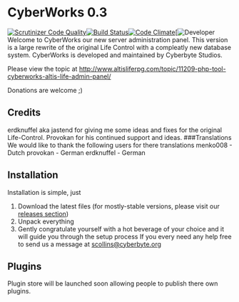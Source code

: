 # CyberWorks 0.3
[![Scrutinizer Code Quality](https://scrutinizer-ci.com/g/Cyberbyte-Studios/CyberWorks/badges/quality-score.png?b=master)](https://scrutinizer-ci.com/g/Cyberbyte-Studios/CyberWorks/?branch=master)[![Build Status](https://scrutinizer-ci.com/g/Cyberbyte-Studios/CyberWorks/badges/build.png?b=master)](https://scrutinizer-ci.com/g/Cyberbyte-Studios/CyberWorks/build-status/master)[![Code Climate](https://codeclimate.com/github/Cyberbyte-Studios/CyberWorks/badges/gpa.svg)](https://codeclimate.com/github/Cyberbyte-Studios/CyberWorks)[![Developer](https://img.shields.io/badge/Developer-CyberByte%20Studios-blue.svg)
Welcome to CyberWorks our new server administration panel.
This version is a large rewrite of the original Life Control with a compleatly new database system.
CyberWorks is developed and maintained by Cyberbyte Studios. 

Please view the topic at http://www.altisliferpg.com/topic/11209-php-tool-cyberworks-altis-life-admin-panel/

Donations are welcome ;)

## Credits
erdknuffel aka jastend for giving me some ideas and fixes for the original Life-Control.
Provokan for his continued support and ideas.
###Translations
We would like to thank the following users for there translations
menko008 - Dutch
provokan - German
erdknuffel - German

## Installation
Installation is simple, just 
1. Download the latest files (for mostly-stable versions, please visit our [releases section](https://github.com/cammygames/Life-Control/releases))
2. Unpack everything
3. Gently congratulate yourself with a hot beverage of your choice and it will guide you through the setup process
If you every need any help free to send us a message at scollins@cyberbyte.org

## Plugins
Plugin store will be launched soon allowing people to publish there own plugins.
